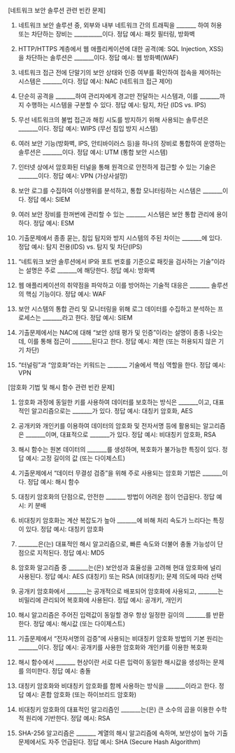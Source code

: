 [네트워크 보안 솔루션 관련 빈칸 문제]

1. 네트워크 보안 솔루션 중, 외부와 내부 네트워크 간의 트래픽을 _______ 하여 허용 또는 차단하는 장비는 __________이다.
정답 예시: 패킷 필터링, 방화벽

2. HTTP/HTTPS 계층에서 웹 애플리케이션에 대한 공격(예: SQL Injection, XSS)을 차단하는 솔루션은 _______이다.
정답 예시: 웹 방화벽(WAF)

3. 네트워크 접근 전에 단말기의 보안 상태와 인증 여부를 확인하여 접속을 제어하는 시스템은 _______이다.
정답 예시: NAC (네트워크 접근 제어)

4. 단순히 공격을 _______하여 관리자에게 경고만 전달하는 시스템과, 이를 _______까지 수행하는 시스템을 구분할 수 있다.
정답 예시: 탐지, 차단 (IDS vs. IPS)

5. 무선 네트워크의 불법 접근과 해킹 시도를 방지하기 위해 사용되는 솔루션은 _______이다.
정답 예시: WIPS (무선 침입 방지 시스템)

6. 여러 보안 기능(방화벽, IPS, 안티바이러스 등)을 하나의 장비로 통합하여 운영하는 솔루션은 _______이다.
정답 예시: UTM (통합 보안 시스템)

7. 인터넷 상에서 암호화된 터널을 통해 원격으로 안전하게 접근할 수 있는 기술은 _______이다.
정답 예시: VPN (가상사설망)

8. 보안 로그를 수집하여 이상행위를 분석하고, 통합 모니터링하는 시스템은 _______이다.
정답 예시: SIEM

9. 여러 보안 장비를 한꺼번에 관리할 수 있는 _______ 시스템은 보안 통합 관리에 용이하다.
정답 예시: ESM

10. 기출문제에서 종종 묻는, 침입 탐지와 방지 시스템의 주된 차이는 _______에 있다.
정답 예시: 탐지 전용(IDS) vs. 탐지 및 차단(IPS)

11. “네트워크 보안 솔루션에서 IP와 포트 번호를 기준으로 패킷을 검사하는 기술”이라는 설명은 주로 _______에 해당한다.
정답 예시: 방화벽

12. 웹 애플리케이션의 취약점을 파악하고 이를 방어하는 기술적 대응은 _______ 솔루션의 핵심 기능이다.
정답 예시: WAF

13. 보안 시스템의 통합 관리 및 모니터링을 위해 로그 데이터를 수집하고 분석하는 프로세스는 _______라고 한다.
정답 예시: SIEM

14. 기출문제에서는 NAC에 대해 “보안 상태 평가 및 인증”이라는 설명이 종종 나오는데, 이를 통해 접근이 _______된다고 한다.
정답 예시: 제한 (또는 허용되지 않은 기기 차단)

15. “터널링”과 “암호화”라는 키워드는 _______ 기술에서 핵심 역할을 한다.
정답 예시: VPN



[암호화 기법 및 해시 함수 관련 빈칸 문제]

1. 암호화 과정에 동일한 키를 사용하여 데이터를 보호하는 방식은 _______이고, 대표적인 알고리즘으로는 _______가 있다.
정답 예시: 대칭키 암호화, AES

2. 공개키와 개인키를 이용하여 데이터의 암호화 및 전자서명 등에 활용되는 알고리즘은 _______이며, 대표적으로 _______가 있다.
정답 예시: 비대칭키 암호화, RSA

3. 해시 함수는 원본 데이터의 _______를 생성하며, 복호화가 불가능한 특징이 있다.
정답 예시: 고정 길이의 값 (또는 다이제스트)

4. 기출문제에서 “데이터 무결성 검증”을 위해 주로 사용되는 암호화 기법은 _______이다.
정답 예시: 해시 함수

5. 대칭키 암호화의 단점으로, 안전한 _______ 방법이 어려운 점이 언급된다.
정답 예시: 키 분배

6. 비대칭키 암호화는 계산 복잡도가 높아 _______에 비해 처리 속도가 느리다는 특징이 있다.
정답 예시: 대칭키 암호화

7. _______은(는) 대표적인 해시 알고리즘으로, 빠른 속도와 더불어 충돌 가능성이 단점으로 지적된다.
정답 예시: MD5

8. 암호화 알고리즘 중 _______는(은) 보안성과 효율성을 고려해 현대 암호화에 널리 사용된다.
정답 예시: AES (대칭키) 또는 RSA (비대칭키); 문제 의도에 따라 선택

9. 공개키 암호화에서 _______는 공개적으로 배포되어 암호화에 사용되고, _______는 비밀리에 관리되어 복호화에 사용된다.
정답 예시: 공개키, 개인키

10. 해시 알고리즘은 주어진 입력값이 동일할 경우 항상 일정한 길이의 _______를 반환한다.
정답 예시: 해시값 (또는 다이제스트)

11. 기출문제에서 “전자서명의 검증”에 사용되는 비대칭키 암호화 방법의 기본 원리는 _______이다.
정답 예시: 공개키를 사용한 암호화와 개인키를 이용한 복호화

12. 해시 함수에서 _______ 현상이란 서로 다른 입력이 동일한 해시값을 생성하는 문제를 의미한다.
정답 예시: 충돌

13. 대칭키 암호화와 비대칭키 암호화를 함께 사용하는 방식을 _______이라고 한다.
정답 예시: 혼합 암호화 (또는 하이브리드 암호화)

14. 비대칭키 암호화의 대표적인 알고리즘인 _______는(은) 큰 소수의 곱을 이용한 수학적 원리에 기반한다.
정답 예시: RSA

15. SHA-256 알고리즘은 _______ 계열의 해시 알고리즘에 속하며, 보안성이 높아 기출문제에서도 자주 언급된다.
정답 예시: SHA (Secure Hash Algorithm)
